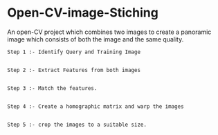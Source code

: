 # Open-CV-image-Stiching
An open-CV project which combines two images to create a panoramic image which consists of both the image and the same quality.

    Step 1 :- Identify Query and Training Image
    
    
    Step 2 :- Extract Features from both images
    
    
    Step 3 :- Match the features.
    
    
    Step 4 :- Create a homographic matrix and warp the images
    
    
    Step 5 :- crop the images to a suitable size.
